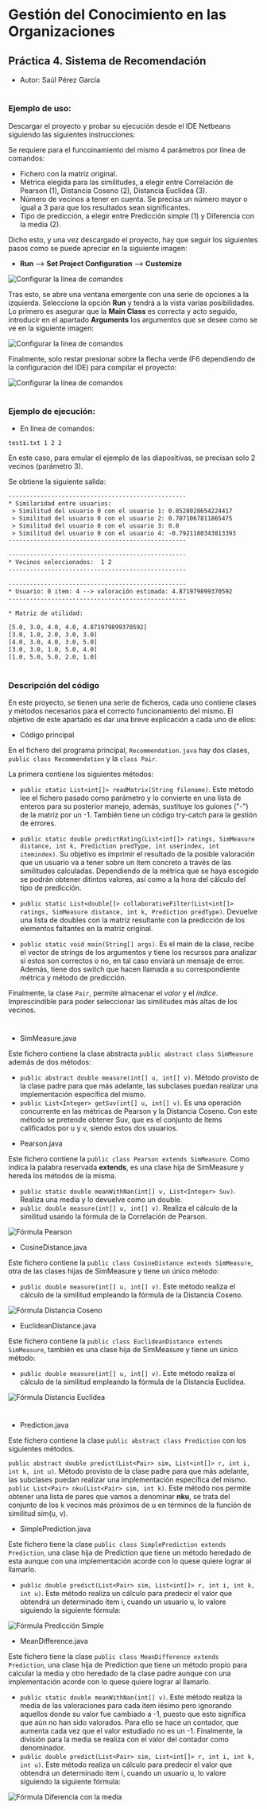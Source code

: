 # Gestión del Conocimiento en las Organizaciones
## Práctica 4. Sistema de Recomendación

* Autor: Saúl Pérez García
#

### Ejemplo de uso:

Descargar el proyecto y probar su ejecución desde el IDE Netbeans siguiendo las siguientes instrucciones:

Se requiere para el funcoinamiento del mismo 4 parámetros por línea de comandos:
* Fichero con la matriz original.
* Métrica elegida para las similitudes, a elegir entre Correlación de Pearson (1), Distancia Coseno (2), Distancia Euclídea (3).
* Número de vecinos a tener en cuenta. Se precisa un número mayor o igual a 3 para que los resultados sean significantes.
* Tipo de predicción, a elegir entre Predicción simple (1) y Diferencia con la media (2).

Dicho esto, y una vez descargado el proyecto, hay que seguir los siguientes pasos como se puede apreciar en la siguiente imagen:
 
 * **Run** --> **Set Project Configuration** --> **Customize** 

![Configurar la línea de comandos](./img/1.PNG)  
  
  
Tras esto, se abre una ventana emergente con una serie de opciones a la izquierda. Seleccione la opción **Run** y tendrá a la vista varias posibilidades. Lo primero es asegurar que la **Main Class** es correcta y acto seguido, introducir en el apartado **Arguments** los argumentos que se desee como se ve en la siguiente imagen:

![Configurar la línea de comandos](./img/2.PNG)

Finalmente, solo restar presionar sobre la flecha verde (F6 dependiendo de la configuración del IDE) para compilar el proyecto:

![Configurar la línea de comandos](./img/3.PNG)

#

### Ejemplo de ejecución:

* En línea de comandos:
```
test1.txt 1 2 2
```

En este caso, para emular el ejemplo de las diapositivas, se precisan solo 2 vecinos (parámetro 3).

Se obtiene la siguiente salida:

```txt
--------------------------------------------------
* Similaridad entre usuarios: 
 > Similitud del usuario 0 con el usuario 1: 0.8528028654224417
 > Similitud del usuario 0 con el usuario 2: 0.7071067811865475
 > Similitud del usuario 0 con el usuario 3: 0.0
 > Similitud del usuario 0 con el usuario 4: -0.7921180343813393
--------------------------------------------------
```

```txt
--------------------------------------------------
* Vecinos seleccionados:  1 2
--------------------------------------------------
```

```txt
--------------------------------------------------
* Usuario: 0 item: 4 --> valoración estimada: 4.871979899370592
--------------------------------------------------
```


```txt
* Matriz de utilidad: 

[5.0, 3.0, 4.0, 4.0, 4.871979899370592]
[3.0, 1.0, 2.0, 3.0, 3.0]
[4.0, 3.0, 4.0, 3.0, 5.0]
[3.0, 3.0, 1.0, 5.0, 4.0]
[1.0, 5.0, 5.0, 2.0, 1.0]
```

#

### Descripción del código

En este proyecto, se tienen una serie de ficheros, cada uno contiene clases y métodos necesarios para el correcto funcionamiento del mismo. El objetivo de este apartado es dar una breve explicación a cada uno de ellos:

* Código principal

En el fichero del programa principal, ``Recommendation.java`` hay dos clases, ``public class Recommendation`` y la ``class Pair``.

La primera contiene los siguientes métodos:

- ``public static List<int[]> readMatrix(String filename)``. Este método lee el fichero pasado como parámetro y lo convierte en una lista de enteros para su posterior manejo, además, sustituye los guiones ("-") de la matriz por un -1. También tiene un código try-catch para la gestión de errores.

- ``public static double predictRating(List<int[]> ratings, SimMeasure distance, int k, Prediction predType, int userindex, int itemindex)``.
Su objetivo es imprimir el resultado de la posible valoración que un usuario va a tener sobre un item concreto a través de las similitudes calculadas. Dependiendo de la métrica que se haya escogido se podrán obtener ditintos valores, así como a la hora del cálculo del tipo de predicción. 

- ``public static List<double[]> collaborativeFilter(List<int[]> ratings, SimMeasure distance, int k, Prediction predType)``.
Devuelve una lista de doubles con la matriz resultante con la predicción de los elementos faltantes en la matriz original.

- ``public static void main(String[] args)``. Es el main de la clase, recibe el vector de strings de los argumentos y tiene los recursos para analizar si estos son correctos o no, en tal caso enviará un mensaje de error. Además, tiene dos switch que hacen llamada a su correspondiente métrica y método de predicción.


Finalmente, la clase ``Pair``, permite almacenar el _valor_ y el _índice_. Imprescindible para poder seleccionar las similitudes más altas de los vecinos.
#

* SimMeasure.java

Este fichero contiene la clase abstracta ``public abstract class SimMeasure`` además de dos métodos:

- ``public abstract double measure(int[] u, int[] v)``. Método provisto de la clase padre para que más adelante, las subclases puedan realizar una implementación específica del mismo.
- ``public List<Integer> getSuv(int[] u, int[] v)``. Es una operación concurrente en las métricas de Pearson y la Distancia Coseno. Con este método se pretende obtener Suv, que es el conjunto de ítems calificados por u y v, siendo estos dos usuarios.

* Pearson.java

Este fichero contiene la ``public class Pearson extends SimMeasure``. Como indica la palabra reservada **extends**, es una clase hija de SimMeasure y hereda los métodos de la misma.

- ``public static double meanWithNan(int[] v, List<Integer> Suv)``. Realiza una media y lo devuelve como un double.
- ``public double measure(int[] u, int[] v)``. Realiza el cálculo de la similitud usando la fórmula de la Correlación de Pearson.

![Fórmula Pearson](./img/SimPearson.PNG)

* CosineDistance.java

Este fichero contiene la ``public class CosineDistance extends SimMeasure``, otra de las clases hijas de SimMeasure y tiene un único método:
- ``public double measure(int[] u, int[] v)``. Este método realiza el cálculo de la similitud empleando la fórmula de la Distancia Coseno.

![Fórmula Distancia Coseno](./img/SimCoseno.PNG)

* EuclideanDistance.java

Este fichero contiene la ``public class EuclideanDistance extends SimMeasure``, también es una clase hija de SimMeasure y tiene un único método:
- ``public double measure(int[] u, int[] v)``. Este método realiza el cálculo de la similitud empleando la fórmula de la Distancia Euclídea.

![Fórmula Distancia Euclídea](./img/SimEuclidea.PNG)

#

* Prediction.java

Este fichero contiene la clase ``public abstract class Prediction`` con los siguientes métodos.

``public abstract double predict(List<Pair> sim, List<int[]> r, int i, int k, int u)``. Método provisto de la clase padre para que más adelante, las subclases puedan realizar una implementación específica del mismo.
``public List<Pair> nku(List<Pair> sim, int k)``. Este método nos permite obtener una lista de pares que vamos a denominar **nku**, se trata del conjunto de los k vecinos más próximos de u en términos de la función de similitud sim(u, v).


* SimplePrediction.java

Este fichero tiene la clase ``public class SimplePrediction extends Prediction``, una clase hija de Prediction que tiene un método heredado de esta aunque con una implementación acorde con lo quese quiere lograr al llamarlo.

- ``public double predict(List<Pair> sim, List<int[]> r, int i, int k, int u)``. Este método realiza un cálculo para predecir el valor que obtendrá un determinado item i, cuando un usuario u, lo valore siguiendo la siguiente fórmula:


![Fórmula Predicción Simple](./img/PredSimple.PNG)


* MeanDifference.java

Este fichero tiene la clase ``public class MeanDifference extends Prediction``, una clase hija de Prediction que tiene un método propio para calcular la media y otro heredado de la clase padre aunque con una implementación acorde con lo quese quiere lograr al llamarlo.

- ``public static double meanWithNan(int[] v)``. Este método realiza la media de las valoraciones para cada item iésimo pero ignorando aquellos donde su valor fue cambiado a -1, puesto que esto significa que aún no han sido valorados. Para ello se hace un contador, que aumenta cada vez que el valor estudiado no es un -1. Finalmente, la división para la media se realiza con el valor del contador como denominador.
- ``public double predict(List<Pair> sim, List<int[]> r, int i, int k, int u)``. Este método realiza un cálculo para predecir el valor que obtendrá un determinado item i, cuando un usuario u, lo valore siguiendo la siguiente fórmula:

![Fórmula Diferencia con la media](./img/DiffMedia.PNG)